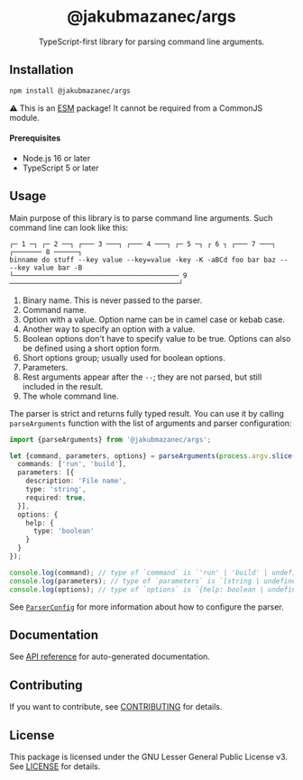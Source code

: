 <!-- header -->
<div align="center">

# @jakubmazanec/args

TypeScript-first library for parsing command line arguments.

</div>
<!-- header -->

## Installation

```sh
npm install @jakubmazanec/args
```

⚠️ This is an [ESM](https://gist.github.com/sindresorhus/a39789f98801d908bbc7ff3ecc99d99c) package!
It cannot be required from a CommonJS module.

#### Prerequisites

- Node.js 16 or later
- TypeScript 5 or later

## Usage

Main purpose of this library is to parse command line arguments. Such command line can look like
this:

```
┌─ 1 ─┐ ┌─ 2 ──┐ ┌─── 3 ───┐ ┌─── 4 ───┐ ┌─ 5 ─┐ ┌ 6 ┐ ┌─── 7 ───┐    ┌─────── 8 ──────┐
binname do stuff --key value --key=value -key -K -aBCd foo bar baz -- --key value bar -B
└───────────────────────────────────────── 9 ──────────────────────────────────────────┘
```

1. Binary name. This is never passed to the parser.
2. Command name.
3. Option with a value. Option name can be in camel case or kebab case.
4. Another way to specify an option with a value.
5. Boolean options don't have to specify value to be true. Options can also be defined using a short
   option form.
6. Short options group; usually used for boolean options.
7. Parameters.
8. Rest arguments appear after the `--`; they are not parsed, but still included in the result.
9. The whole command line.

The parser is strict and returns fully typed result. You can use it by calling `parseArguments`
function with the list of arguments and parser configuration:

```TypeScript
import {parseArguments} from '@jakubmazanec/args';

let {command, parameters, options} = parseArguments(process.argv.slice(2), {
  commands: ['run', 'build'],
  parameters: [{
    description: 'File name',
    type: 'string',
    required: true,
  }],
  options: {
    help: {
      type: 'boolean'
    }
  }
});

console.log(command); // type of `command` is `'run' | 'build' | undefined`
console.log(parameters); // type of `parameters` is `[string | undefined]`
console.log(options); // type of `options` is `{help: boolean | undefined}`
```

See [`ParserConfig`](./docs/README.md#parserconfig) for more information about how to configure the
parser.

## Documentation

See [API reference](./docs) for auto-generated documentation.

## Contributing

If you want to contribute, see [CONTRIBUTING](./CONTRIBUTING.md) for details.

## License

This package is licensed under the GNU Lesser General Public License v3. See [LICENSE](./LICENSE.md)
for details.
